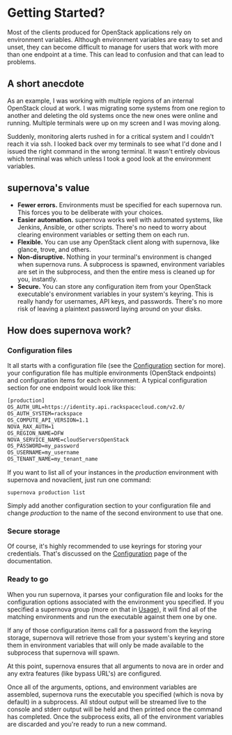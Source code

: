 # Getting Started?

Most of the clients produced for OpenStack applications rely on environment variables.  Although environment variables are easy to set and unset, they can become difficult to manage for users that work with more than one endpoint at a time.  This can lead to confusion and that can lead to problems.


## A short anecdote
As an example, I was working with multiple regions of an internal OpenStack cloud at work.  I was migrating some systems from one region to another and deleting the old systems once the new ones were online and running.  Multiple terminals were up on my screen and I was moving along.

Suddenly, monitoring alerts rushed in for a critical system and I couldn't reach it via ssh.  I looked back over my terminals to see what I'd done and I issued the right command in the wrong terminal.  It wasn't entirely obvious which terminal was which unless I took a good look at the environment variables.

## supernova's value

  * **Fewer errors.** Environments must be specified for each supernova run.  This forces you to be deliberate with your choices.
  * **Easier automation.** supernova works well with automated systems, like Jenkins, Ansible, or other scripts.  There's no need to worry about clearing environment variables or setting them on each run.
  * **Flexible.** You can use any OpenStack client along with supernova, like glance, trove, and others.
  * **Non-disruptive.** Nothing in your terminal's environment is changed when supernova runs.  A subprocess is spawned, environment variables are set in the subprocess, and then the entire mess is cleaned up for you, instantly.
  * **Secure.** You can store any configuration item from your OpenStack executable's environment variables in your system's keyring.  This is really handy for usernames, API keys, and passwords.  There's no more risk of leaving a plaintext password laying around on your disks.

## How does supernova work?

### Configuration files
It all starts with a configuration file (see the [Configuration](configuring.md) section for more).  your configuration file has multiple environments (OpenStack endpoints) and configuration items for each environment.  A typical configuration section for one endpoint would look like this:

```html
[production]
OS_AUTH_URL=https://identity.api.rackspacecloud.com/v2.0/
OS_AUTH_SYSTEM=rackspace
OS_COMPUTE_API_VERSION=1.1
NOVA_RAX_AUTH=1
OS_REGION_NAME=DFW
NOVA_SERVICE_NAME=cloudServersOpenStack
OS_PASSWORD=my_password
OS_USERNAME=my_username
OS_TENANT_NAME=my_tenant_name
```

If you want to list all of your instances in the *production* environment with supernova and novaclient, just run one command:

    supernova production list

Simply add another configuration section to your configuration file and change *production* to the name of the second environment to use that one.

### Secure storage
Of course, it's highly recommended to use keyrings for storing your credentials.  That's discussed on the [Configuration](configuring.md) page of the documentation.

### Ready to go
When you run supernova, it parses your configuration file and looks for the configuration options associated with the environment you specified.  If you specified a supernova group (more on that in [Usage](usingsupernova.md)), it will find all of the matching environments and run the executable against them one by one.

If any of those configuration items call for a password from the keyring storage, supernova will retrieve those from your system's keyring and store them in environment variables that will only be made available to the subprocess that supernova will spawn.

At this point, supernova ensures that all arguments to nova are in order and any extra features (like bypass URL's) are configured.

Once all of the arguments, options, and environment variables are assembled, supernova runs the executable you specified (which is nova by default) in a subprocess.  All stdout output will be streamed live to the console and stderr output will be held and then printed once the command has completed.  Once the subprocess exits, all of the environment variables are discarded and you're ready to run a new command.
